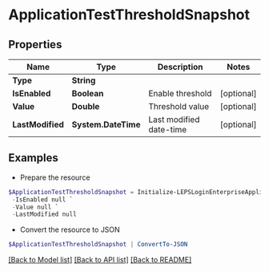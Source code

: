 # ApplicationTestThresholdSnapshot
## Properties

Name | Type | Description | Notes
------------ | ------------- | ------------- | -------------
**Type** | **String** |  | 
**IsEnabled** | **Boolean** | Enable threshold | [optional] 
**Value** | **Double** | Threshold value | [optional] 
**LastModified** | **System.DateTime** | Last modified date-time | [optional] 

## Examples

- Prepare the resource
```powershell
$ApplicationTestThresholdSnapshot = Initialize-LEPSLoginEnterpriseApplicationTestThresholdSnapshot  -Type null `
 -IsEnabled null `
 -Value null `
 -LastModified null
```

- Convert the resource to JSON
```powershell
$ApplicationTestThresholdSnapshot | ConvertTo-JSON
```

[[Back to Model list]](../README.md#documentation-for-models) [[Back to API list]](../README.md#documentation-for-api-endpoints) [[Back to README]](../README.md)

